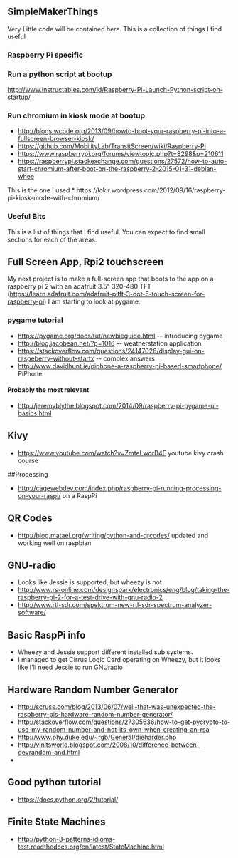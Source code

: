 ## SimpleMakerThings

Very Little code will be contained here. This is a collection of things I find useful

### Raspberry Pi specific 
### Run a python script at bootup
http://www.instructables.com/id/Raspberry-Pi-Launch-Python-script-on-startup/

### Run chromium in kiosk mode at bootup 
* http://blogs.wcode.org/2013/09/howto-boot-your-raspberry-pi-into-a-fullscreen-browser-kiosk/
* https://github.com/MobilityLab/TransitScreen/wiki/Raspberry-Pi
* https://www.raspberrypi.org/forums/viewtopic.php?t=8298&p=210611
* https://raspberrypi.stackexchange.com/questions/27572/how-to-auto-start-chromium-after-boot-on-the-raspberry-2-2015-01-31-debian-whee


<p>This is the one I used
* https://lokir.wordpress.com/2012/09/16/raspberry-pi-kiosk-mode-with-chromium/



###  Useful Bits
This is a list of things that I find useful. You can expect to find small sections for each of the areas. 


## Full Screen App, Rpi2 touchscreen
My next project is to make a full-screen app that boots to the app on a raspberry pi 2 with an adafruit 3.5" 320-480 TFT (https://learn.adafruit.com/adafruit-pitft-3-dot-5-touch-screen-for-raspberry-pi) I am starting to look at pygame.



### pygame tutorial 
* https://pygame.org/docs/tut/newbieguide.html -- introducing pygame 
* http://blog.jacobean.net/?p=1016 -- weatherstation application
* https://stackoverflow.com/questions/24147026/display-gui-on-raspeberry-without-startx -- complex answers
* http://www.davidhunt.ie/piphone-a-raspberry-pi-based-smartphone/ PiPhone

#### Probably the most relevant
* http://jeremyblythe.blogspot.com/2014/09/raspberry-pi-pygame-ui-basics.html

## Kivy 
* https://www.youtube.com/watch?v=ZmteLworB4E youtube kivy crash course

##Processing 
* http://cagewebdev.com/index.php/raspberry-pi-running-processing-on-your-raspi/ on a RaspPi


## QR Codes
* http://blog.matael.org/writing/python-and-qrcodes/ updated and working well on raspbian


## GNU-radio 
* Looks like Jessie is supported, but wheezy is not
* http://www.rs-online.com/designspark/electronics/eng/blog/taking-the-raspberry-pi-2-for-a-test-drive-with-gnu-radio-2
* http://www.rtl-sdr.com/spektrum-new-rtl-sdr-spectrum-analyzer-software/

## Basic RaspPi info
* Wheezy and Jessie support different installed sub systems. 
* I managed to get Cirrus Logic Card operating on Wheezy, but it looks like I'll need Jessie to run GNUradio


## Hardware Random Number Generator
* http://scruss.com/blog/2013/06/07/well-that-was-unexpected-the-raspberry-pis-hardware-random-number-generator/
* http://stackoverflow.com/questions/27305636/how-to-get-pycrypto-to-use-my-random-number-and-not-its-own-when-creating-an-rsa
* http://www.phy.duke.edu/~rgb/General/dieharder.php
* http://vinitsworld.blogspot.com/2008/10/difference-between-devrandom-and.html
* 
## Good python tutorial
* https://docs.python.org/2/tutorial/


## Finite State Machines
* http://python-3-patterns-idioms-test.readthedocs.org/en/latest/StateMachine.html
